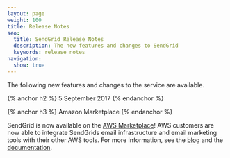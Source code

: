 ```yaml
---
layout: page
weight: 100
title: Release Notes
seo:
  title: SendGrid Release Notes
  description: The new features and changes to SendGrid
  keywords: release notes
navigation:
  show: true
---
```

The following new features and changes to the service are available.

{% anchor h2 %}
5 September 2017
{% endanchor %}

{% anchor h3 %}
Amazon Marketplace
{% endanchor %}

SendGrid is now available on the [AWS Marketplace](https://aws.amazon.com/marketplace/pp/B074CQY6KB)! AWS customers are now able to integrate SendGrids email infrastructure and email marketing tools with their other AWS tools. For more information, see the [blog](https://aws.amazon.com/blogs/apn/inside-sendgrids-expanded-relationship-with-aws/) and the [documentation](https://sendgrid.com/docs/Integrate/Partners/Amazon_Marketplace.html).